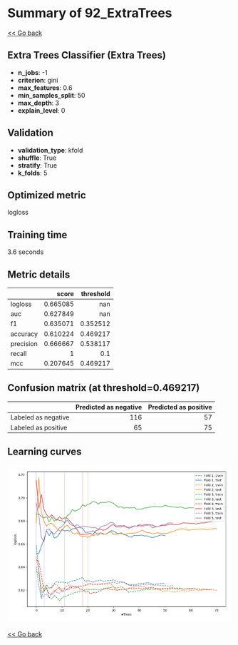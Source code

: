 # Summary of 92_ExtraTrees

[<< Go back](../README.md)


## Extra Trees Classifier (Extra Trees)
- **n_jobs**: -1
- **criterion**: gini
- **max_features**: 0.6
- **min_samples_split**: 50
- **max_depth**: 3
- **explain_level**: 0

## Validation
 - **validation_type**: kfold
 - **shuffle**: True
 - **stratify**: True
 - **k_folds**: 5

## Optimized metric
logloss

## Training time

3.6 seconds

## Metric details
|           |    score |   threshold |
|:----------|---------:|------------:|
| logloss   | 0.665085 |  nan        |
| auc       | 0.627849 |  nan        |
| f1        | 0.635071 |    0.352512 |
| accuracy  | 0.610224 |    0.469217 |
| precision | 0.666667 |    0.538117 |
| recall    | 1        |    0.1      |
| mcc       | 0.207645 |    0.469217 |


## Confusion matrix (at threshold=0.469217)
|                     |   Predicted as negative |   Predicted as positive |
|:--------------------|------------------------:|------------------------:|
| Labeled as negative |                     116 |                      57 |
| Labeled as positive |                      65 |                      75 |

## Learning curves
![Learning curves](learning_curves.png)

[<< Go back](../README.md)
